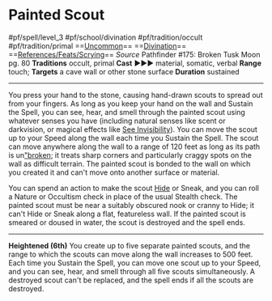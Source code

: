 # Painted Scout
#pf/spell/level_3 #pf/school/divination #pf/tradition/occult #pf/tradition/primal
==[Uncommon](../../../Traits/Uncommon.md)== ==[Divination](../../../Traits/Divination.md)== ==[References/Feats/Scrying](References/Feats/Scrying)==
*Source* Pathfinder #175: Broken Tusk Moon pg. 80
**Traditions** occult, primal
**Cast** ►►► material, somatic, verbal
**Range** touch; **Targets** a cave wall or other stone surface
**Duration** sustained

---
You press your hand to the stone, causing hand-drawn scouts to spread out from your fingers. As long as you keep your hand on the wall and Sustain the Spell, you can see, hear, and smell through the painted scout using whatever senses you have (including natural senses like scent or darkvision, or magical effects like [See Invisibility](../Level%202/See%20Invisibility.md)). You can move the scout up to your Speed along the wall each time you Sustain the Spell. The scout can move anywhere along the wall to a range of 120 feet as long as its path is un["broken]("broken); it treats sharp corners and particularly craggy spots on the wall as difficult terrain. The painted scout is bonded to the wall on which you created it and can't move onto another surface or material.

You can spend an action to make the scout [Hide](../../../Actions/Hide.md) or Sneak, and you can roll a Nature or Occultism check in place of the usual Stealth check. The painted scout must be near a suitably obscured nook or cranny to Hide; it can't Hide or Sneak along a flat, featureless wall. If the painted scout is smeared or doused in water, the scout is destroyed and the spell ends.

<hr>

**Heightened (6th)** You create up to five separate painted scouts, and the range to which the scouts can move along the wall increases to 500 feet. Each time you Sustain the Spell, you can move one scout up to your Speed, and you can see, hear, and smell through all five scouts simultaneously. A destroyed scout can't be replaced, and the spell ends if all the scouts are destroyed.